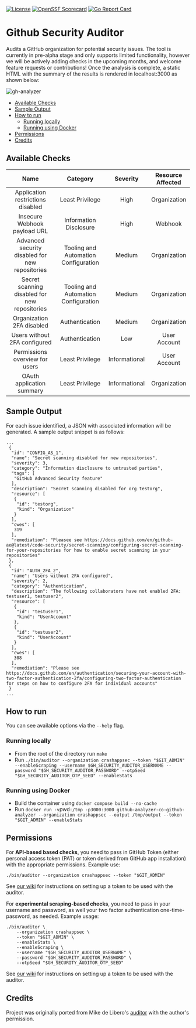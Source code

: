 [![License](https://img.shields.io/badge/License-Apache%202.0-blue.svg)](https://github.com/crashappsec/github-security-auditor/blob/main/LICENSE)
[![OpenSSF Scorecard](https://api.securityscorecards.dev/projects/github.com/ossf/scorecard/badge)](https://api.securityscorecards.dev/projects/github.com/crashappsec/github-security-auditor)
[![Go Report Card](https://goreportcard.com/badge/github.com/ossf/scorecard/v4)](https://goreportcard.com/report/github.com/crashappsec/github-security-auditor)

# Github Security Auditor

Audits a GitHub organization for potential security issues. The tool is
currently in pre-alpha stage and only supports limited functionality, however
we will be actively adding checks in the upcoming months, and welcome
feature requests or contributions! Once the analysis is complete, a static HTML
with the summary of the results is rendered in localhost:3000 as shown below:

![gh-analyzer](https://user-images.githubusercontent.com/4614044/196647323-8138c053-644c-42a7-86f2-d94a7ce5e295.gif)


<!-- START doctoc generated TOC please keep comment here to allow auto update -->
<!-- DON'T EDIT THIS SECTION, INSTEAD RE-RUN doctoc TO UPDATE -->

- [Available Checks](#available-checks)
- [Sample Output](#sample-output)
- [How to run](#how-to-run)
  - [Running locally](#running-locally)
  - [Running using Docker](#running-using-docker)
- [Permissions](#permissions)
- [Credits](#credits)

<!-- END doctoc generated TOC please keep comment here to allow auto update -->

## Available Checks

|                      Name                       |               Category               |   Severity    | Resource Affected |
| :---------------------------------------------: | :----------------------------------: | :-----------: | :---------------: |
|        Application restrictions disabled        |           Least Privilege            |     High      |   Organization    |
|          Insecure Webhook payload URL           |        Information Disclosure        |     High      |      Webhook      |
| Advanced security disabled for new repositories | Tooling and Automation Configuration |    Medium     |   Organization    |
|  Secret scanning disabled for new repositories  | Tooling and Automation Configuration |    Medium     |   Organization    |
|            Organization 2FA disabled            |            Authentication            |    Medium     |   Organization    |
|          Users without 2FA configured           |            Authentication            |      Low      |   User Account    |
|         Permissions overview for users          |           Least Privilege            | Informational |   User Account    |
|            OAuth application summary            |           Least Privilege            | Informational |   Organization    |

## Sample Output

For each issue identified, a JSON with associated information will be
generated. A sample output snippet is as follows:

```
...
 {
  "id": "CONFIG_AS_1",
  "name": "Secret scanning disabled for new repositories",
  "severity": 3,
  "category": "Information disclosure to untrusted parties",
  "tags": [
   "GitHub Advanced Security feature"
  ],
  "description": "Secret scanning disabled for org testorg",
  "resource": [
   {
    "id": "testorg",
    "kind": "Organization"
   }
  ],
  "cwes": [
   319
  ],
  "remediation": "Pleasee see https://docs.github.com/en/github-ae@latest/code-security/secret-scanning/configuring-secret-scanning-for-your-repositories for how to enable secret scanning in your repositories"
 },
 {
  "id": "AUTH_2FA_2",
  "name": "Users without 2FA configured",
  "severity": 2,
  "category": "Authentication",
  "description": "The following collaborators have not enabled 2FA: testuser1, testuser2",
  "resource": [
   {
    "id": "testuser1",
    "kind": "UserAccount"
   },
   {
    "id": "testuser2",
    "kind": "UserAccount"
   }
  ],
  "cwes": [
   308
  ],
  "remediation": "Please see https://docs.github.com/en/authentication/securing-your-account-with-two-factor-authentication-2fa/configuring-two-factor-authentication for steps on how to configure 2FA for individual accounts"
 }
...
```

## How to run

You can see available options via the `--help` flag.

### Running locally

- From the root of the directory run `make`
- Run `./bin/auditor --organization crashappsec --token "$GIT_ADMIN" --enableScraping --username $GH_SECURITY_AUDITOR_USERNAME --password "$GH_SECURITY_AUDITOR_PASSWORD" --otpSeed "$GH_SECURITY_AUDITOR_OTP_SEED" --enableStats`

### Running using Docker

- Build the container using `docker compose build --no-cache`
- Run `docker run -v`pwd`:/tmp -p3000:3000 github-analyzer-co-github-analyzer --organization crashappsec --output /tmp/output --token "$GIT_ADMIN" --enableStats`

## Permissions

For **API-based based checks**, you need to pass in GitHub Token
(either personal access token (PAT) or token derived from GitHub app installation)
with the appropriate permissions. Example use:

`./bin/auditor --organization crashappsec --token "$GIT_ADMIN"`

See [our wiki](https://github.com/crashappsec/github-security-auditor/wiki/Setting-up-GitHub#creating-a-token)
for instructions on setting up a token to be used with the auditor.

For **experimental scraping-based checks**, you need to pass in your username
and password, as well your two factor authentication one-time-password, as
needed. Example usage:

```shell
./bin/auditor \
    --organization crashappsec \
    --token "$GIT_ADMIN" \
    --enableStats \
    --enableScraping \
    --username "$GH_SECURITY_AUDITOR_USERNAME" \
    --password "$GH_SECURITY_AUDITOR_PASSWORD" \
    --otpSeed "$GH_SECURITY_AUDITOR_OTP_SEED"
```

See [our wiki](https://github.com/crashappsec/github-security-auditor/wiki/Setting-up-GitHub#setting-up-2fa-experimental)
for instructions on setting up a token to be used with the auditor.

## Credits

Project was originally ported from Mike de Libero's
[auditor](https://github.com/CodeReconCo/githubsecurityauditor)
with the author's permission.
